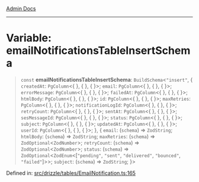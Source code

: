 [Admin Docs](/)

***

# Variable: emailNotificationsTableInsertSchema

> `const` **emailNotificationsTableInsertSchema**: `BuildSchema`\<`"insert"`, \{ `createdAt`: `PgColumn`\<\{ \}, \{ \}, \{ \}\>; `email`: `PgColumn`\<\{ \}, \{ \}, \{ \}\>; `errorMessage`: `PgColumn`\<\{ \}, \{ \}, \{ \}\>; `failedAt`: `PgColumn`\<\{ \}, \{ \}, \{ \}\>; `htmlBody`: `PgColumn`\<\{ \}, \{ \}, \{ \}\>; `id`: `PgColumn`\<\{ \}, \{ \}, \{ \}\>; `maxRetries`: `PgColumn`\<\{ \}, \{ \}, \{ \}\>; `notificationLogId`: `PgColumn`\<\{ \}, \{ \}, \{ \}\>; `retryCount`: `PgColumn`\<\{ \}, \{ \}, \{ \}\>; `sentAt`: `PgColumn`\<\{ \}, \{ \}, \{ \}\>; `sesMessageId`: `PgColumn`\<\{ \}, \{ \}, \{ \}\>; `status`: `PgColumn`\<\{ \}, \{ \}, \{ \}\>; `subject`: `PgColumn`\<\{ \}, \{ \}, \{ \}\>; `updatedAt`: `PgColumn`\<\{ \}, \{ \}, \{ \}\>; `userId`: `PgColumn`\<\{ \}, \{ \}, \{ \}\>; \}, \{ `email`: (`schema`) => `ZodString`; `htmlBody`: (`schema`) => `ZodString`; `maxRetries`: (`schema`) => `ZodOptional`\<`ZodNumber`\>; `retryCount`: (`schema`) => `ZodOptional`\<`ZodNumber`\>; `status`: (`schema`) => `ZodOptional`\<`ZodEnum`\<\[`"pending"`, `"sent"`, `"delivered"`, `"bounced"`, `"failed"`\]\>\>; `subject`: (`schema`) => `ZodString`; \}\>

Defined in: [src/drizzle/tables/EmailNotification.ts:165](https://github.com/Sourya07/talawa-api/blob/ead7a48e0174153214ee7311f8b242ee1c1a12ca/src/drizzle/tables/EmailNotification.ts#L165)
